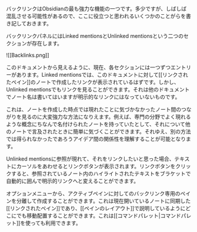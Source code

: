 バックリンクはObsidianの最も強力な機能の一つです。多少ですが、しばしば混乱させる可能性があるので、ここに役立つと思われるいくつかのことがらを書き記しておきます。

バックリンクパネルにはLinked mentionsとUnlinked mentionsという二つのセクションが存在します。

![[Backlinks.png]]

このドキュメントから見えるように、現在、各セクションには一つずつエントリーがあります。Linked mentionsでは、このドキュメントに対して[[リンクされたペイン]]のノートで作成したリンクが表示されているはずです。しかし、Unlinked mentionsでもリンクを見ることができます。それは他のドキュメントでノート名は書いてはいますが明示的なリンクにはなっていないものです。

これは、ノートを作成した時点では現れたことに気づかなかったノート間のつながりを見るのに大変強力な方法になりえます。例えば、専門の分野でよく現れるような概念にちなんで名付けられたノートを持っていたとして、それについて他のノートで言及されたときに簡単に気づくことができます。それゆえ、別の方法では得られなかったであろうアイデア間の関係性を理解することが可能となります。

Unlinked mentionsに参照が現れて、それをリンクしたいと思った場合、テキストにカーソルをあわせるとリンクボタンが表示されます。リンクボタンをクリックすると、参照されているノート内のハイライトされたテキストをブラケットで自動的に囲んで明示的リンクへと変えることができます。

オプションメニューから、アクティブペインに対してのバックリンク専用のペインを分離して作成することができます。これは現在開いているノートに同期した[[リンクされたペイン]]であり、[[ペインのレイアウト]]で説明しているようにどこにでも移動配置することができます。これは[[コマンドパレット|コマンドパレット]]を使っても利用できます。